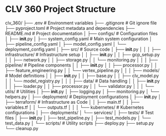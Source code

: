 # CLV 360 Project Structure

clv_360/
├── .env                      # Environment variables
├── .gitignore               # Git ignore file
├── pyproject.toml           # Project metadata and dependencies
├── README.md               # Project documentation
│
├── configs/                # Configuration files
│   ├── __init__.py
│   ├── system_config.yaml  # Main system configuration
│   ├── pipeline_config.yaml
│   ├── model_config.yaml
│   └── deployment_config.yaml
│
├── src/                    # Source code
│   ├── __init__.py
│   │
│   ├── infrastructure/    # Infrastructure setup
│   │   ├── __init__.py
│   │   ├── gcp_setup.py
│   │   ├── network.py
│   │   ├── storage.py
│   │   └── monitoring.py
│   │
│   ├── pipeline/         # Pipeline components
│   │   ├── __init__.py
│   │   ├── processor.py
│   │   ├── feature_engineering.py
│   │   └── vertex_pipeline.py
│   │
│   ├── models/          # Model definitions
│   │   ├── __init__.py
│   │   ├── base.py
│   │   ├── clv_model.py
│   │   └── model_registry.py
│   │
│   ├── data/           # Data handling
│   │   ├── __init__.py
│   │   ├── loader.py
│   │   ├── processor.py
│   │   └── validator.py
│   │
│   └── utils/          # Utilities
│       ├── __init__.py
│       ├── logging.py
│       ├── monitoring.py
│       └── helpers.py
│
├── deployment/         # Deployment configurations
│   ├── __init__.py
│   ├── terraform/     # Infrastructure as Code
│   │   ├── main.tf
│   │   ├── variables.tf
│   │   └── outputs.tf
│   │
│   └── kubernetes/    # Kubernetes configurations
│       ├── deployments/
│       └── services/
│
├── tests/            # Test files
│   ├── __init__.py
│   ├── test_pipeline.py
│   ├── test_models.py
│   └── test_data.py
│
└── scripts/          # Utility scripts
    ├── deploy.py
    ├── setup.py
    └── cleanup.py
